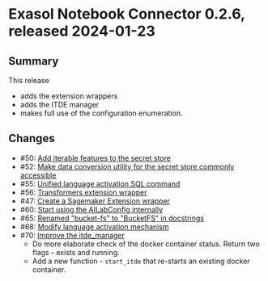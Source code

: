 # Exasol Notebook Connector 0.2.6, released 2024-01-23

## Summary

This release 
* adds the extension wrappers
* adds the ITDE manager
* makes full use of the configuration enumeration.

## Changes

* #50: [Add iterable features to the secret store](https://github.com/exasol/notebook-connector/issues/50)
* #52: [Make data conversion utility for the secret store commonly accessible](https://github.com/exasol/notebook-connector/issues/52)
* #55: [Unified language activation SQL command](https://github.com/exasol/notebook-connector/pull/55)
* #56: [Transformers extension wrapper](https://github.com/exasol/notebook-connector/pull/56)
* #47: [Create a Sagemaker Extension wrapper](https://github.com/exasol/notebook-connector/issues/47)
* #60: [Start using the AILabConfig internally](https://github.com/exasol/notebook-connector/issues/60)
* #65: [Renamed "bucket-fs" to "BucketFS" in docstrings](https://github.com/exasol/notebook-connector/issues/65)
* #68: [Modify language activation mechanism](https://github.com/exasol/notebook-connector/issues/68)
* #70: [Improve the itde_manager](https://github.com/exasol/notebook-connector/issues/70)
  * Do more elaborate check of the docker container status. Return two flags - exists and running.
  * Add a new function - `start_itde` that re-starts an existing docker container.
